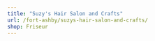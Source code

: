 ```yaml
---
title: "Suzy's Hair Salon and Crafts"
url: /fort-ashby/suzys-hair-salon-and-crafts/
shop: Friseur
---
```

